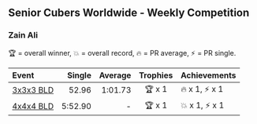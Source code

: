 ## Senior Cubers Worldwide - Weekly Competition
### Zain Ali

🏆 = overall winner, 💥 = overall record, 🔥 = PR average, ⚡ = PR single.

| Event | Single | Average | Trophies | Achievements|
| :-- | --: | --: | :--: | :-- |
| [3x3x3 BLD](zain_ali/333bf.md) | 52.96 | 1:01.73 | 🏆 x 1 | 🔥 x 1, ⚡ x 1 |
| [4x4x4 BLD](zain_ali/444bf.md) | 5:52.90 | - | 🏆 x 1 | 💥 x 1, ⚡ x 1 |

<!-- Global site tag (gtag.js) - Google Analytics -->
<script async src="https://www.googletagmanager.com/gtag/js?id=UA-86348435-3"></script>
<script>window.dataLayer = window.dataLayer || []; function gtag() {dataLayer.push(arguments);} gtag('js', new Date()); gtag('config', 'UA-86348435-3');</script>

